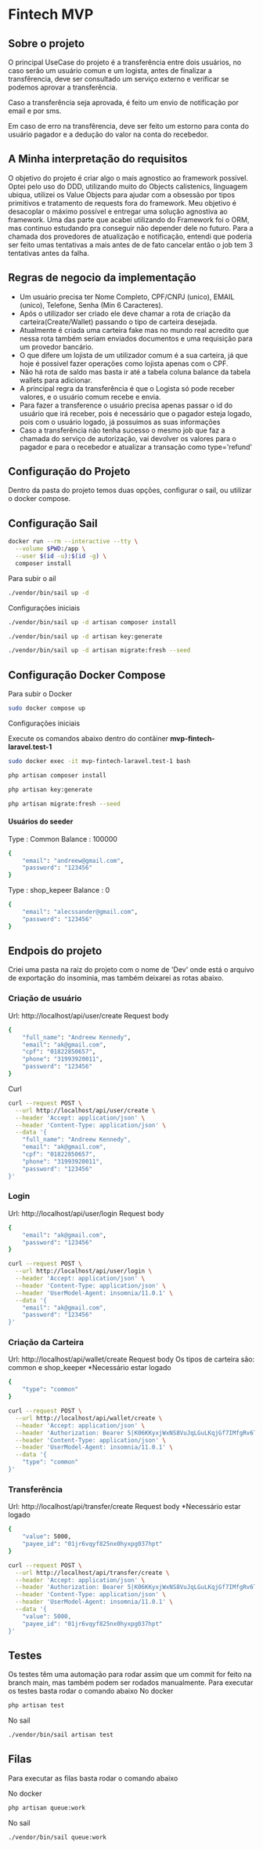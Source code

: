 # Fintech MVP

## Sobre o projeto

O principal UseCase do projeto é a transferência entre dois usuários, no caso serão um usuário comun e um logista, antes de finalizar a transfêrencia, deve ser consultado um serviço externo e verificar se podemos aprovar a transferência.

Caso a transferência seja aprovada, é feito um envio de notificação por email e por sms.

Em caso de erro na transfêrencia, deve ser feito um estorno para conta do usuário pagador e a dedução do valor na conta do recebedor.

## A Minha interpretação do requisitos

O objetivo do projeto é criar algo o mais agnostico ao framework possível.
Optei pelo uso do DDD, utilizando muito do Objects calistenics, linguagem ubiqua, utilizei os Value Objects para ajudar com a obsessão por tipos primitivos e tratamento de requests fora do framework.
Meu objetivo é desacoplar o máximo possível e entregar uma solução agnostiva ao framework.
Uma das parte que acabei utilizando do Framework foi o ORM, mas continuo estudando pra conseguir não depender dele no futuro.
Para a chamada dos provedores de atualização e notificação, entendi que poderia ser feito umas tentativas a mais antes de de fato cancelar então o job tem 3 tentativas antes da falha.

## Regras de negocio da implementação

 - Um usuário precisa ter Nome Completo, CPF/CNPJ (unico), EMAIL (unico), Telefone, Senha (Min 6 Caracteres).
 - Após o utilizador ser criado ele deve chamar a rota de criação da carteira(Create/Wallet) passando o tipo de carteira desejada.
 - Atualmente é criada uma carteira fake mas no mundo real acredito que nessa rota também seriam enviados documentos e uma requisição para um provedor bancário.
 - O que difere um lojista de um utilizador comum é a sua carteira, já que hoje é possivel fazer operações como lojista apenas com o CPF.
 - Não há rota de saldo mas basta ir até a tabela coluna balance da tabela wallets para adicionar.
 - A principal regra da transferência é que o Logista só pode receber valores, e o usuário comum recebe e envia.
 - Para fazer a transference o usuário precisa apenas passar o id do usuário que irá receber, pois é necessário que o pagador esteja logado, pois com o usuário logado, já possuimos as suas informações
 - Caso a transferência não tenha sucesso o mesmo job que faz a chamada do serviço de autorização, vai devolver os valores para o pagador e para o recebedor e atualizar a transação como type='refund'

## Configuração do Projeto

Dentro da pasta do projeto temos duas opções, configurar o sail, ou utilizar o docker compose.

## Configuração Sail

```bash
docker run --rm --interactive --tty \
  --volume $PWD:/app \
  --user $(id -u):$(id -g) \
  composer install
```

Para subir o ail

```bash
./vendor/bin/sail up -d
```
Configurações iniciais

```bash
./vendor/bin/sail up -d artisan composer install

./vendor/bin/sail up -d artisan key:generate

./vendor/bin/sail up -d artisan migrate:fresh --seed
```

## Configuração Docker Compose

Para subir o Docker

```bash
sudo docker compose up
```

Configurações iniciais

Execute os comandos abaixo dentro do contâiner **mvp-fintech-laravel.test-1**

```bash
sudo docker exec -it mvp-fintech-laravel.test-1 bash
```

```bash
php artisan composer install

php artisan key:generate

php artisan migrate:fresh --seed
```
#### Usuários do seeder
Type : Common
Balance : 100000
```bash
{
	"email": "andreew@gmail.com",
	"password": "123456"
}
```
Type : shop_kepeer
Balance : 0
```bash
{
	"email": "alecssander@gmail.com",
	"password": "123456"
}
```

## Endpois do projeto

Criei uma pasta na raiz do projeto com o nome de 'Dev' onde está o arquivo de exportação do insominia, mas também deixarei as rotas abaixo.

### Criação de usuário
Url: http://localhost/api/user/create
Request body
```bash
{
	"full_name": "Andreew Kennedy",
	"email": "ak@gmail.com",
	"cpf": "01822850657",
	"phone": "31993920011",
	"password": "123456"
}
```
Curl

```bash
curl --request POST \
  --url http://localhost/api/user/create \
  --header 'Accept: application/json' \
  --header 'Content-Type: application/json' \
  --data '{
	"full_name": "Andreew Kennedy",
	"email": "ak@gmail.com",
	"cpf": "01822850657",
	"phone": "31993920011",
	"password": "123456"
}'
```
### Login
Url: http://localhost/api/user/login
Request body
```bash
{
	"email": "ak@gmail.com",
	"password": "123456"
}
```

```bash
curl --request POST \
  --url http://localhost/api/user/login \
  --header 'Accept: application/json' \
  --header 'Content-Type: application/json' \
  --header 'UserModel-Agent: insomnia/11.0.1' \
  --data '{
	"email": "ak@gmail.com",
	"password": "123456"
}'
```

### Criação da Carteira
Url: http://localhost/api/wallet/create
Request body
Os tipos de carteira são: common e shop_keeper
*Necessário estar logado
```bash
{
	"type": "common"
}
```

```bash
curl --request POST \
  --url http://localhost/api/wallet/create \
  --header 'Accept: application/json' \
  --header 'Authorization: Bearer 5|K06KKyxjWxNS8VuJqLGuLKqjGf7IMfgRv6TpFJ12efa38699' \
  --header 'Content-Type: application/json' \
  --header 'UserModel-Agent: insomnia/11.0.1' \
  --data '{
	"type": "common"
}'
```
### Transferência
Url: http://localhost/api/transfer/create
Request body
*Necessário estar logado
```bash
{
	"value": 5000,
	"payee_id": "01jr6vqyf825nx0hyxpg037hpt"
}
```

```bash
curl --request POST \
  --url http://localhost/api/transfer/create \
  --header 'Accept: application/json' \
  --header 'Authorization: Bearer 5|K06KKyxjWxNS8VuJqLGuLKqjGf7IMfgRv6TpFJ12efa38699' \
  --header 'Content-Type: application/json' \
  --header 'UserModel-Agent: insomnia/11.0.1' \
  --data '{
	"value": 5000,
	"payee_id": "01jr6vqyf825nx0hyxpg037hpt"
}'
```

## Testes

Os testes têm uma automação para rodar assim que um commit for feito na branch main, mas também podem ser rodados manualmente.
Para executar os testes basta rodar o comando abaixo
No docker
```bash
php artisan test
```
No sail
```bash
./vendor/bin/sail artisan test
```

## Filas

Para executar as filas basta rodar o comando abaixo

No docker
```bash
php artisan queue:work
```
No sail
```bash
./vendor/bin/sail queue:work
```
